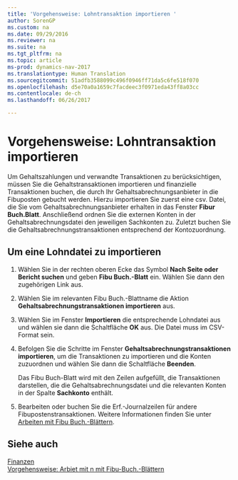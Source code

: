 ```yaml
---
title: 'Vorgehensweise: Lohntransaktion importieren '
author: SorenGP
ms.custom: na
ms.date: 09/29/2016
ms.reviewer: na
ms.suite: na
ms.tgt_pltfrm: na
ms.topic: article
ms-prod: dynamics-nav-2017
ms.translationtype: Human Translation
ms.sourcegitcommit: 51adfb3588099c496f0946ff71da5c6fe518f070
ms.openlocfilehash: d5e70a0a1659c7facdeec3f0971eda43ff8a03cc
ms.contentlocale: de-ch
ms.lasthandoff: 06/26/2017

---
```


# <a name="how-to-import-payroll-transactions"></a>Vorgehensweise: Lohntransaktion importieren 
Um Gehaltszahlungen und verwandte Transaktionen zu berücksichtigen, müssen Sie die Gehaltstransaktionen importieren und finanzielle Transaktionen buchen, die durch Ihr Gehaltsabrechnungsanbieter in die Fibuposten gebucht werden. Hierzu importieren Sie zuerst eine csv. Datei, die Sie vom Gehaltsabrechnungsanbieter erhalten in das Fenster **Fibur Buch.Blatt**. Anschließend ordnen Sie die externen Konten in der Gehaltsabrechnungsdatei den jeweiligen Sachkonten zu. Zuletzt buchen Sie die Gehaltsabrechnungstransaktionen entsprechend der Kontozuordnung.

## <a name="to-import-a-payroll-file"></a>Um eine Lohndatei zu importieren
1. Wählen Sie in der rechten oberen Ecke das Symbol **Nach Seite oder Bericht suchen** und geben **Fibu Buch.-Blatt** ein. Wählen Sie dann den zugehörigen Link aus.
2. Wählen Sie im relevanten Fibu Buch.-Blattname die Aktion **Gehaltsabrechnungstransaktionen importieren** aus.
3. Wählen Sie im Fenster **Importieren** die entsprechende Lohndatei aus und wählen sie dann die Schaltfläche **OK** aus. Die Datei muss im CSV-Format sein. 
4. Befolgen Sie die Schritte im Fenster **Gehaltsabrechnungstransaktionen importieren**, um die Transaktionen zu importieren und die Konten zuzuordnen und wählen Sie dann die Schaltfläche **Beenden**.

    Das Fibu Buch-Blatt wird mit den Zeilen aufgefüllt, die Transaktionen darstellen, die die Gehaltsabrechnungsdatei und die relevanten Konten in der Spalte **Sachkonto** enthält.
4. Bearbeiten oder buchen Sie die Erf.-Journalzeilen für andere Fibupostenstransaktionen. Weitere Informationen finden Sie unter [Arbeiten mit Fibu Buch.-Blättern](ui-work-general-journals.md).   

## <a name="see-also"></a>Siehe auch
[Finanzen](finance-setup.md)  
[Vorgehensweise: Arbiet mit n mit Fibu-Buch.-Blättern](ui-work-general-journals.md)  

